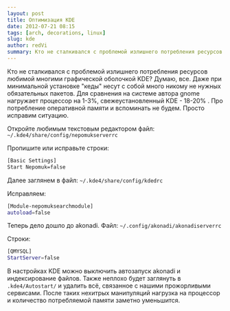```yaml
---
layout: post
title: Оптимизация KDE
date: 2012-07-21 08:15
tags: [arch, decorations, linux]
slug: kde
author: redVi
summary: Кто не сталкивался с проблемой излишнего потребления ресурсов любимой многими графической оболочкой KDE? Думаю, все.
---
```


Кто не сталкивался с проблемой излишнего потребления ресурсов любимой многими графической оболочкой KDE? Думаю, все. Даже при минимальной установке "кеды" несут с собой много  никому не нужных  обязательных пакетов. Для сравнения на системе автора gnome нагружает процессор на 1-3%, свежеустановленный KDE - 18-20% . Про потребление оперативной памяти и вспоминать не будем. Просто исправим ситуацию.


Откройте любимым текстовым редактором файл: `~/.kde4/share/config/nepomukserverrc`

Пропишите или исправьте строки:

```sh
[Basic Settings]
Start Nepomuk=false
```

Далее заглянем в файл: `~/.kde4/share/config/kdedrc`

Исправляем:

```sh
[Module-nepomuksearchmodule]
autoload=false
```

Теперь дело дошло до akonadi. Файл: `~/.config/akonadi/akonadiserverrc`

Строки:

```sh
[QMYSQL]
StartServer=false
```

В настройках KDE можно выключить автозапуск akonadi и индексирование файлов. Также неплохо будет заглянуть в `.kde4/Autostart/` и удалить всё, связанное с нашими прожорливыми сервисами. После таких нехитрых манипуляций нагрузка на процессор и количество потребляемой памяти заметно уменьшится.
